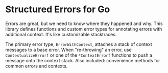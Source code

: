 # Structured Errors for Go

Errors are great, but we need to know where they happened and why.
This library defines functions and custom error types for annotating errors with additional context.
It's like customizable stacktraces.

The primary error type, `ErrorWithContext`, attaches a stack of context messages to a base error.
When "re-throwing" an error, use `ContextualizeErrorf` or one of the `*ContextErrorf` functions
to push a message onto the context stack. Also included: convenience methods for common errors and contexts.

